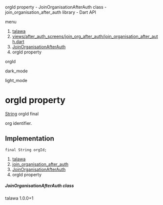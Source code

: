 




orgId property - JoinOrganisationAfterAuth class - join\_organisation\_after\_auth library - Dart API







menu

1. [talawa](../../index.html)
2. [views/after\_auth\_screens/join\_org\_after\_auth/join\_organisation\_after\_auth.dart](../../file-___home_harshil_Desktop_open-source_palisadoes_talawa_lib_views_after_auth_screens_join_org_after_auth_join_organisation_after_auth/)
3. [JoinOrganisationAfterAuth](../../file-___home_harshil_Desktop_open-source_palisadoes_talawa_lib_views_after_auth_screens_join_org_after_auth_join_organisation_after_auth/JoinOrganisationAfterAuth-class.html)
4. orgId property

orgId


dark\_mode

light\_mode




# orgId property


[String](https://api.flutter.dev/flutter/dart-core/String-class.html)
orgId
final

org identifier.


## Implementation

```
final String orgId;
```

 


1. [talawa](../../index.html)
2. [join\_organisation\_after\_auth](../../file-___home_harshil_Desktop_open-source_palisadoes_talawa_lib_views_after_auth_screens_join_org_after_auth_join_organisation_after_auth/)
3. [JoinOrganisationAfterAuth](../../file-___home_harshil_Desktop_open-source_palisadoes_talawa_lib_views_after_auth_screens_join_org_after_auth_join_organisation_after_auth/JoinOrganisationAfterAuth-class.html)
4. orgId property

##### JoinOrganisationAfterAuth class





talawa
1.0.0+1






